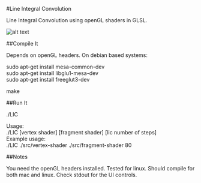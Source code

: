 #Line Integral Convolution

Line Integral Convolution using openGL shaders in GLSL.

![alt text](images/output.gif "screenshot")

##Compile It

Depends on openGL headers.  On debian based systems:

sudo apt-get install mesa-common-dev  
sudo apt-get install libglu1-mesa-dev  
sudo apt-get install freeglut3-dev  

make

##Run It

./LIC

Usage:  
./LIC [vertex shader] [fragment shader] [lic number of steps]  
Example usage:  
./LIC ./src/vertex-shader ./src/fragment-shader 80


##Notes

You need the openGL headers installed.  Tested for linux.  Should compile for both mac and linux.  Check stdout for the UI controls.

